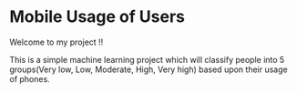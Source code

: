 # Mobile Usage of Users
Welcome to my project !!

This is a simple machine learning project which will classify people into 5 groups(Very low, Low, Moderate, High, Very high) based upon their usage of phones.

